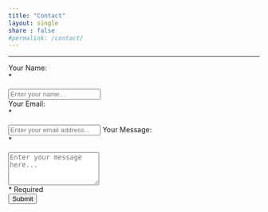 ```yaml
---
title: "Contact"
layout: single
share : false
#permalink: /contact/
---
```

<hr>
<!--<script src="https://www.google.com/recaptcha/api.js" async defer></script>-->
<script type="text/javascript">var submitted=false;</script>
<script type="text/javascript">
var checkExist = setInterval(function() {
	if ($('#gform').length) { //Check for Content to Load
		$('.contact-submit').onclick=function(){
			$('.contact-submit').attr('disabled','');
		}
		if(submitted==true){
				document.cookie = 'MCPopupClosed' + '=; Path=/;expires=Thu, 01 Jan 1970 00:00:01 GMT;';
				$('.contact-submit').attr('disabled','');
				$('#gform').fadeOut(2000);
				setTimeout(function(){
					$('#submitted').hide();
					$('#submitted').prepend('Thanks for contacting me! I\'ll get back to you soon :)');
					$('#submitted').fadeIn(3000);
				}, 2000);
				
	    	submitted=false;
	    }
   }
}, 2000);
/*function onSubmit(token) {
    $('.contact-submit').click();
  }

  function validate(event) {
      grecaptcha.execute();
  }

  function onload() {
    var element = document.getElementById('submit');
    element.onclick = validate;
  }
  */
</script>




<div id="submitted"></div>
<form name="gform" id="gform" enctype="text/plain" target="hidden_iframe" action="https://docs.google.com/forms/d/e/1FAIpQLSexijxBZwH0GUh3rDTTTH6DuP_4J_9TGXsdowQM_vPImvjuDA/formResponse?" onsubmit="submitted=true;$('.contact-submit').attr('disabled','');">
  <label for="entry.17070818">Your Name: <div id="required"> *</div></label><br>
  <input type="text" name="entry.17070818" required placeholder="Enter your name..."><br>
  <label for="entry.1519113853">Your Email: <div id="required"> *</div></label><br>
  <input type="email" name="entry.1519113853" required placeholder="Enter your email address...">
  <label for="entry.32938475">Your Message: <div id="required"> *</div></label><br>
  <textarea name="entry.32938475" required placeholder="Enter your message here..." autocomplete="off" rows="4"></textarea>
  <div id="required">* Required</div>
<!--  <input class="g-recaptcha" id="submit" data-sitekey="6Ldl4ygUAAAAACkkpWtnruLxXkGNXxdJmPYg8gKl" data-callback="onSubmit" type="submit" value="Submit" data-size="invisible">-->
  <input class="contact-submit" type="submit" value="Submit">
</form>
<!--<script>onload();</script>-->
<iframe name="hidden_iframe" id="hidden_iframe" style="display:none;" onload="if(submitted) {}"></iframe>
